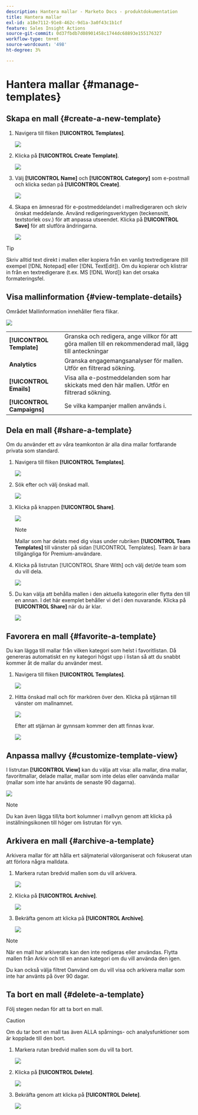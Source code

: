 ```yaml
---
description: Hantera mallar - Marketo Docs - produktdokumentation
title: Hantera mallar
exl-id: a18e7112-91e8-462c-9d1a-3a0f43c1b1cf
feature: Sales Insight Actions
source-git-commit: 0d37fbdb7d08901458c1744dc68893e155176327
workflow-type: tm+mt
source-wordcount: '498'
ht-degree: 3%

---
```


# Hantera mallar {#manage-templates}

## Skapa en mall {#create-a-new-template}

1. Navigera till fliken **[!UICONTROL Templates]**.

   ![](assets/manage-templates-1.png)

1. Klicka på **[!UICONTROL Create Template]**.

   ![](assets/manage-templates-2.png)

1. Välj **[!UICONTROL Name]** och **[!UICONTROL Category]** som e-postmall och klicka sedan på **[!UICONTROL Create]**.

   ![](assets/manage-templates-3.png)

1. Skapa en ämnesrad för e-postmeddelandet i mallredigeraren och skriv önskat meddelande. Använd redigeringsverktygen (teckensnitt, textstorlek osv.) för att anpassa utseendet. Klicka på **[!UICONTROL Save]** för att slutföra ändringarna.

   ![](assets/manage-templates-4.png)

>[!TIP]
>
>Skriv alltid text direkt i mallen eller kopiera från en vanlig textredigerare (till exempel [!DNL Notepad] eller [!DNL TextEdit]). Om du kopierar och klistrar in från en textredigerare (t.ex. MS [!DNL Word]) kan det orsaka formateringsfel.

## Visa mallinformation {#view-template-details}

Området Mallinformation innehåller flera flikar.

![](assets/manage-templates-4a.png)

<table>
 <tr>
  <td><strong>[!UICONTROL Template]</strong></td>
  <td>Granska och redigera, ange villkor för att göra mallen till en rekommenderad mall, lägg till anteckningar</td>
 </tr>
 <tr>
  <td><strong>Analytics </strong></td>
  <td>Granska engagemangsanalyser för mallen. Utför en filtrerad sökning.</td>
 </tr>
 <tr>
  <td><strong>[!UICONTROL Emails]</strong></td>
  <td>Visa alla e-postmeddelanden som har skickats med den här mallen. Utför en filtrerad sökning.</td>
 </tr>
 <tr>
  <td><strong>[!UICONTROL Campaigns]</strong></td>
  <td>Se vilka kampanjer mallen används i.</td>
 </tr>
</table>

## Dela en mall {#share-a-template}

Om du använder ett av våra teamkonton är alla dina mallar fortfarande privata som standard.

1. Navigera till fliken **[!UICONTROL Templates]**.

   ![](assets/manage-templates-5.png)

1. Sök efter och välj önskad mall.

   ![](assets/manage-templates-6.png)

1. Klicka på knappen **[!UICONTROL Share]**.

   ![](assets/manage-templates-7.png)

   >[!NOTE]
   >
   >Mallar som har delats med dig visas under rubriken **[!UICONTROL Team Templates]** till vänster på sidan [!UICONTROL Templates]. Team är bara tillgängliga för Premium-användare.

1. Klicka på listrutan [!UICONTROL Share With] och välj det/de team som du vill dela.

   ![](assets/manage-templates-8.png)

1. Du kan välja att behålla mallen i den aktuella kategorin eller flytta den till en annan. I det här exemplet behåller vi det i den nuvarande. Klicka på **[!UICONTROL Share]** när du är klar.

   ![](assets/manage-templates-9.png)

## Favorera en mall {#favorite-a-template}

Du kan lägga till mallar från vilken kategori som helst i favoritlistan. Då genereras automatiskt en ny kategori högst upp i listan så att du snabbt kommer åt de mallar du använder mest.

1. Navigera till fliken **[!UICONTROL Templates]**.

   ![](assets/manage-templates-10.png)

1. Hitta önskad mall och för markören över den. Klicka på stjärnan till vänster om mallnamnet.

   ![](assets/manage-templates-11.png)

   Efter att stjärnan är gynnsam kommer den att finnas kvar.

   ![](assets/manage-templates-12.png)

## Anpassa mallvy {#customize-template-view}

I listrutan **[!UICONTROL View]** kan du välja att visa: alla mallar, dina mallar, favoritmallar, delade mallar, mallar som inte delas eller oanvända mallar (mallar som inte har använts de senaste 90 dagarna).

![](assets/manage-templates-13.png)

>[!NOTE]
>
>Du kan även lägga till/ta bort kolumner i mallvyn genom att klicka på inställningsikonen till höger om listrutan för vyn.

## Arkivera en mall {#archive-a-template}

Arkivera mallar för att hålla ert säljmaterial välorganiserat och fokuserat utan att förlora några malldata.

1. Markera rutan bredvid mallen som du vill arkivera.

   ![](assets/manage-templates-14.png)

1. Klicka på **[!UICONTROL Archive]**.

   ![](assets/manage-templates-15.png)

1. Bekräfta genom att klicka på **[!UICONTROL Archive]**.

   ![](assets/manage-templates-16.png)

>[!NOTE]
>
>När en mall har arkiverats kan den inte redigeras eller användas. Flytta mallen från Arkiv och till en annan kategori om du vill använda den igen.

Du kan också välja filtret Oanvänd om du vill visa och arkivera mallar som inte har använts på över 90 dagar.

## Ta bort en mall {#delete-a-template}

Följ stegen nedan för att ta bort en mall.

>[!CAUTION]
>
>Om du tar bort en mall tas även ALLA spårnings- och analysfunktioner som är kopplade till den bort.

1. Markera rutan bredvid mallen som du vill ta bort.

   ![](assets/manage-templates-17.png)

1. Klicka på **[!UICONTROL Delete]**.

   ![](assets/manage-templates-18.png)

1. Bekräfta genom att klicka på **[!UICONTROL Delete]**.

   ![](assets/manage-templates-19.png)
